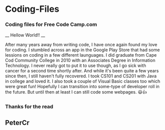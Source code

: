 # Coding-Files

### Coding files for Free Code Camp.com

__ Hellow World!! __

  After many years away from writing code, I have once again found my love for coding. I stumbled across an app in the Google Play Store that had some lessions on coding in a few different launguages. I did graduate from Cape Cod Community College in 2010 with an Associates Degree in Information Technology. I never really got to put it to use though, as I go sick with cancer for a second time shortly after. And while it's been quite a few years since then, I still haven't fully recovered. I took CS101 and CS201 with Java in college and loved it. I also took a couple of Visual Basic classes too which were great fun! Hopefully I can transition into some-type of developer roll in the future. But until then at least I can still code some webpages. :smiley::+1:
  
  ### Thanks for the read
  ## PeterCr
